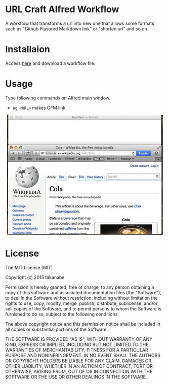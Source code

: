 # URL Craft Alfred Workflow
A workflow that transforms a url into new one that allows some formats such as "Github Flavored Markdown link" or "shorten url" and so on.

# Installaion
Access [here](http://www.packal.org/workflow/url-craft) and download a workflow file.

# Usage
Type following commands on Alfred main window.

* `ug <URL>` makes GFM link

![craft_gfm_url](./images/url_craft_example.gif)


# License
The MIT License (MIT)

Copyright (c) 2015 takanabe

Permission is hereby granted, free of charge, to any person obtaining a copy
of this software and associated documentation files (the "Software"), to deal
in the Software without restriction, including without limitation the rights
to use, copy, modify, merge, publish, distribute, sublicense, and/or sell
copies of the Software, and to permit persons to whom the Software is
furnished to do so, subject to the following conditions:

The above copyright notice and this permission notice shall be included in
all copies or substantial portions of the Software.

THE SOFTWARE IS PROVIDED "AS IS", WITHOUT WARRANTY OF ANY KIND, EXPRESS OR
IMPLIED, INCLUDING BUT NOT LIMITED TO THE WARRANTIES OF MERCHANTABILITY,
FITNESS FOR A PARTICULAR PURPOSE AND NONINFRINGEMENT. IN NO EVENT SHALL THE
AUTHORS OR COPYRIGHT HOLDERS BE LIABLE FOR ANY CLAIM, DAMAGES OR OTHER
LIABILITY, WHETHER IN AN ACTION OF CONTRACT, TORT OR OTHERWISE, ARISING FROM,
OUT OF OR IN CONNECTION WITH THE SOFTWARE OR THE USE OR OTHER DEALINGS IN
THE SOFTWARE.

